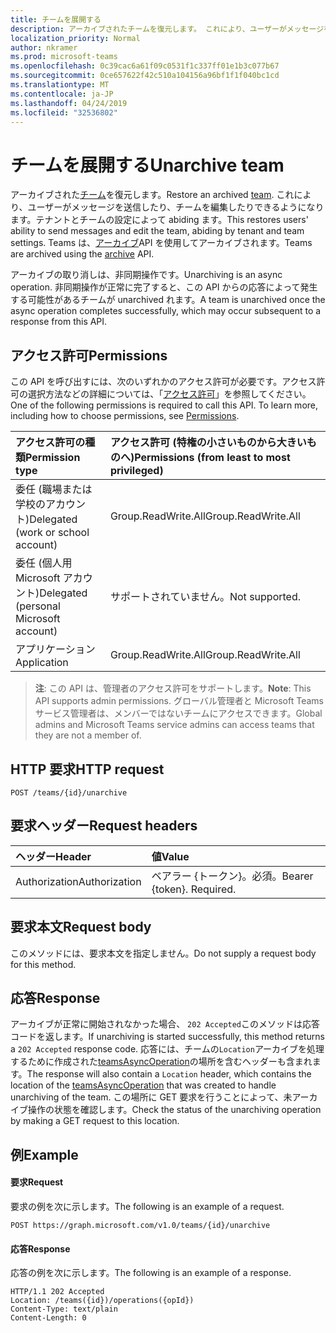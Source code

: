 ```yaml
---
title: チームを展開する
description: アーカイブされたチームを復元します。 これにより、ユーザーがメッセージを送信したり、チームを編集したりできるようになります。テナントとチームの設定によって abiding ます。 Teams は、アーカイブ API を使用してアーカイブされます。
localization_priority: Normal
author: nkramer
ms.prod: microsoft-teams
ms.openlocfilehash: 0c39cac6a61f09c0531f1c337ff01e1b3c077b67
ms.sourcegitcommit: 0ce657622f42c510a104156a96bf1f1f040bc1cd
ms.translationtype: MT
ms.contentlocale: ja-JP
ms.lasthandoff: 04/24/2019
ms.locfileid: "32536802"
---
```

# <a name="unarchive-team"></a><span data-ttu-id="af641-105">チームを展開する</span><span class="sxs-lookup"><span data-stu-id="af641-105">Unarchive team</span></span>



<span data-ttu-id="af641-106">アーカイブされた[チーム](../resources/team.md)を復元します。</span><span class="sxs-lookup"><span data-stu-id="af641-106">Restore an archived [team](../resources/team.md).</span></span> <span data-ttu-id="af641-107">これにより、ユーザーがメッセージを送信したり、チームを編集したりできるようになります。テナントとチームの設定によって abiding ます。</span><span class="sxs-lookup"><span data-stu-id="af641-107">This restores users' ability to send messages and edit the team, abiding by tenant and team settings.</span></span> <span data-ttu-id="af641-108">Teams は、[アーカイブ](team-archive.md)API を使用してアーカイブされます。</span><span class="sxs-lookup"><span data-stu-id="af641-108">Teams are archived using the [archive](team-archive.md) API.</span></span>

<span data-ttu-id="af641-109">アーカイブの取り消しは、非同期操作です。</span><span class="sxs-lookup"><span data-stu-id="af641-109">Unarchiving is an async operation.</span></span> <span data-ttu-id="af641-110">非同期操作が正常に完了すると、この API からの応答によって発生する可能性があるチームが unarchived れます。</span><span class="sxs-lookup"><span data-stu-id="af641-110">A team is unarchived once the async operation completes successfully, which may occur subsequent to a response from this API.</span></span>

## <a name="permissions"></a><span data-ttu-id="af641-111">アクセス許可</span><span class="sxs-lookup"><span data-stu-id="af641-111">Permissions</span></span>
<span data-ttu-id="af641-p104">この API を呼び出すには、次のいずれかのアクセス許可が必要です。アクセス許可の選択方法などの詳細については、「[アクセス許可](/graph/permissions-reference)」を参照してください。</span><span class="sxs-lookup"><span data-stu-id="af641-p104">One of the following permissions is required to call this API. To learn more, including how to choose permissions, see [Permissions](/graph/permissions-reference).</span></span>

|<span data-ttu-id="af641-114">アクセス許可の種類</span><span class="sxs-lookup"><span data-stu-id="af641-114">Permission type</span></span>      | <span data-ttu-id="af641-115">アクセス許可 (特権の小さいものから大きいものへ)</span><span class="sxs-lookup"><span data-stu-id="af641-115">Permissions (from least to most privileged)</span></span>              |
|:--------------------|:---------------------------------------------------------|
|<span data-ttu-id="af641-116">委任 (職場または学校のアカウント)</span><span class="sxs-lookup"><span data-stu-id="af641-116">Delegated (work or school account)</span></span> | <span data-ttu-id="af641-117">Group.ReadWrite.All</span><span class="sxs-lookup"><span data-stu-id="af641-117">Group.ReadWrite.All</span></span>    |
|<span data-ttu-id="af641-118">委任 (個人用 Microsoft アカウント)</span><span class="sxs-lookup"><span data-stu-id="af641-118">Delegated (personal Microsoft account)</span></span> | <span data-ttu-id="af641-119">サポートされていません。</span><span class="sxs-lookup"><span data-stu-id="af641-119">Not supported.</span></span>    |
|<span data-ttu-id="af641-120">アプリケーション</span><span class="sxs-lookup"><span data-stu-id="af641-120">Application</span></span> | <span data-ttu-id="af641-121">Group.ReadWrite.All</span><span class="sxs-lookup"><span data-stu-id="af641-121">Group.ReadWrite.All</span></span>    |

> <span data-ttu-id="af641-122">**注**: この API は、管理者のアクセス許可をサポートします。</span><span class="sxs-lookup"><span data-stu-id="af641-122">**Note**: This API supports admin permissions.</span></span> <span data-ttu-id="af641-123">グローバル管理者と Microsoft Teams サービス管理者は、メンバーではないチームにアクセスできます。</span><span class="sxs-lookup"><span data-stu-id="af641-123">Global admins and Microsoft Teams service admins can access teams that they are not a member of.</span></span>

## <a name="http-request"></a><span data-ttu-id="af641-124">HTTP 要求</span><span class="sxs-lookup"><span data-stu-id="af641-124">HTTP request</span></span>
<!-- { "blockType": "ignored" } -->
```http
POST /teams/{id}/unarchive
```

## <a name="request-headers"></a><span data-ttu-id="af641-125">要求ヘッダー</span><span class="sxs-lookup"><span data-stu-id="af641-125">Request headers</span></span>
| <span data-ttu-id="af641-126">ヘッダー</span><span class="sxs-lookup"><span data-stu-id="af641-126">Header</span></span>       | <span data-ttu-id="af641-127">値</span><span class="sxs-lookup"><span data-stu-id="af641-127">Value</span></span> |
|:---------------|:--------|
| <span data-ttu-id="af641-128">Authorization</span><span class="sxs-lookup"><span data-stu-id="af641-128">Authorization</span></span>  | <span data-ttu-id="af641-p106">ベアラー {トークン}。必須。</span><span class="sxs-lookup"><span data-stu-id="af641-p106">Bearer {token}. Required.</span></span>  |

## <a name="request-body"></a><span data-ttu-id="af641-131">要求本文</span><span class="sxs-lookup"><span data-stu-id="af641-131">Request body</span></span>
<span data-ttu-id="af641-132">このメソッドには、要求本文を指定しません。</span><span class="sxs-lookup"><span data-stu-id="af641-132">Do not supply a request body for this method.</span></span>

## <a name="response"></a><span data-ttu-id="af641-133">応答</span><span class="sxs-lookup"><span data-stu-id="af641-133">Response</span></span>

<span data-ttu-id="af641-134">アーカイブが正常に開始されなかった場合、 `202 Accepted`このメソッドは応答コードを返します。</span><span class="sxs-lookup"><span data-stu-id="af641-134">If unarchiving is started successfully, this method returns a `202 Accepted` response code.</span></span> <span data-ttu-id="af641-135">応答には、チームの`Location`アーカイブを処理するために作成された[teamsAsyncOperation](../resources/teamsasyncoperation.md)の場所を含むヘッダーも含まれます。</span><span class="sxs-lookup"><span data-stu-id="af641-135">The response will also contain a `Location` header, which contains the location of the [teamsAsyncOperation](../resources/teamsasyncoperation.md) that was created to handle unarchiving of the team.</span></span> <span data-ttu-id="af641-136">この場所に GET 要求を行うことによって、未アーカイブ操作の状態を確認します。</span><span class="sxs-lookup"><span data-stu-id="af641-136">Check the status of the unarchiving operation by making a GET request to this location.</span></span>

## <a name="example"></a><span data-ttu-id="af641-137">例</span><span class="sxs-lookup"><span data-stu-id="af641-137">Example</span></span>
#### <a name="request"></a><span data-ttu-id="af641-138">要求</span><span class="sxs-lookup"><span data-stu-id="af641-138">Request</span></span>
<span data-ttu-id="af641-139">要求の例を次に示します。</span><span class="sxs-lookup"><span data-stu-id="af641-139">The following is an example of a request.</span></span>
<!-- {
  "blockType": "ignored",
  "name": "unarchive_team"
}-->
```http
POST https://graph.microsoft.com/v1.0/teams/{id}/unarchive
```

#### <a name="response"></a><span data-ttu-id="af641-140">応答</span><span class="sxs-lookup"><span data-stu-id="af641-140">Response</span></span>
<span data-ttu-id="af641-141">応答の例を次に示します。</span><span class="sxs-lookup"><span data-stu-id="af641-141">The following is an example of a response.</span></span>
```http
HTTP/1.1 202 Accepted
Location: /teams({id})/operations({opId})
Content-Type: text/plain
Content-Length: 0
```

<!-- uuid: 9a9bb83f-6f35-4426-bb04-73ca43ad6cc8
2015-10-25 14:57:30 UTC -->
<!-- {
  "type": "#page.annotation",
  "description": "Unarchive team",
  "keywords": "",
  "section": "documentation",
  "tocPath": ""
}-->

